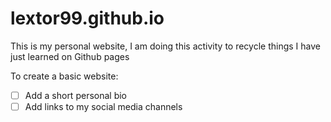 # lextor99.github.io
This is my personal website,
I am doing this activity to recycle things I have just learned on Github pages

To create a basic website:
- [ ] Add a short personal bio
- [ ] Add links to my social media channels
